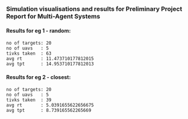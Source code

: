 ### Simulation visualisations and results for Preliminary Project Report for Multi-Agent Systems

#### Results for eg 1 - random:

```
no of targets: 20
no of uavs   : 5
tivks taken  : 63
avg rt       : 11.473710177812015
avg tpt      : 14.953710177812013
```

#### Results for eg 2 - closest:

```
no of targets: 20
no of uavs   : 5
tivks taken  : 39
avg rt       : 5.0391655622656675
avg tpt      : 8.739165562265669
```
